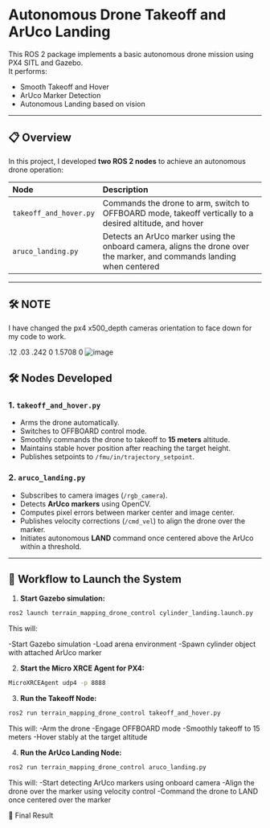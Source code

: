 # Autonomous Drone Takeoff and ArUco Landing

This ROS 2 package implements a basic autonomous drone mission using PX4 SITL and Gazebo.  
It performs:
- Smooth Takeoff and Hover
- ArUco Marker Detection
- Autonomous Landing based on vision

---

## 📋 Overview

In this project, I developed **two ROS 2 nodes** to achieve an autonomous drone operation:

| Node | Description |
|:-----|:------------|
| `takeoff_and_hover.py` | Commands the drone to arm, switch to OFFBOARD mode, takeoff vertically to a desired altitude, and hover |
| `aruco_landing.py` | Detects an ArUco marker using the onboard camera, aligns the drone over the marker, and commands landing when centered |

---

## 🛠️ NOTE
 I have changed the px4 x500_depth cameras orientation to face down for my code to work.

<pose>.12 .03 .242 0 1.5708 0</pose>
 ![image](https://github.com/user-attachments/assets/8f5a08ff-f789-4a52-8937-16735a95125b)



## 🛠️ Nodes Developed

### 1. `takeoff_and_hover.py`

- Arms the drone automatically.
- Switches to OFFBOARD control mode.
- Smoothly commands the drone to takeoff to **15 meters** altitude.
- Maintains stable hover position after reaching the target height.
- Publishes setpoints to `/fmu/in/trajectory_setpoint`.

### 2. `aruco_landing.py`

- Subscribes to camera images (`/rgb_camera`).
- Detects **ArUco markers** using OpenCV.
- Computes pixel errors between marker center and image center.
- Publishes velocity corrections (`/cmd_vel`) to align the drone over the marker.
- Initiates autonomous **LAND** command once centered above the ArUco within a threshold.

---

## 🧠 Workflow to Launch the System

1. **Start Gazebo simulation:**
```bash
ros2 launch terrain_mapping_drone_control cylinder_landing.launch.py
```
This will:

-Start Gazebo simulation
-Load arena environment
-Spawn cylinder object with attached ArUco marker

2. **Start the Micro XRCE Agent for PX4:**

```bash
MicroXRCEAgent udp4 -p 8888
```
3. **Run the Takeoff Node:**

```bash
ros2 run terrain_mapping_drone_control takeoff_and_hover.py
```
This will:
-Arm the drone
-Engage OFFBOARD mode
-Smoothly takeoff to 15 meters
-Hover stably at the target altitude

4. **Run the ArUco Landing Node:**

```bash
ros2 run terrain_mapping_drone_control aruco_landing.py
```
This will:
-Start detecting ArUco markers using onboard camera
-Align the drone over the marker using velocity control
-Command the drone to LAND once centered over the marker

🏁 Final Result


